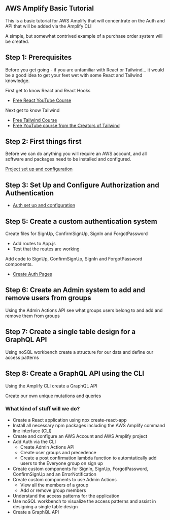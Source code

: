 ## AWS Amplify Basic Tutorial

This is a basic tutorial for AWS Amplify that will concentrate on the Auth and API that will be added via the Amplify CLI

A simple, but somewhat contrived example of a purchase order system will be created.

## Step 1: Prerequisites

Before you get going - if you are unfamiliar with React or Tailwind... it would be a good idea to get your feet wet with some React and Tailwind knowledge.

First get to know React and React Hooks
- [Free React YouTube Course](https://www.youtube.com/watch?v=QFaFIcGhPoM&list=PLC3y8-rFHvwgg3vaYJgHGnModB54rxOk3)

Next get to know Tailwind
- [Free Tailwind Course](https://www.youtube.com/watch?v=4wGmylafgM4&t=1276s)
- [Free YouTube course from the Creators of Tailwind](https://www.youtube.com/watch?v=elgqxmdVms8&list=PL5f_mz_zU5eXWYDXHUDOLBE0scnuJofO0)


## Step 2:  First things first

Before we can do anything you will require an AWS account, and all software and packages need to be installed and configured.

[Project set up and configuration](https://pencilshinchan.github.io/AWSAmplifyTutorial/AmplifySetupAndConfig)

## Step 3: Set Up and Configure Authorization and Authentication

- [Auth set up and configuration](https://pencilshinchan.github.io/AWSAmplifyTutorial/AuthConfig)

## Step 5: Create a custom authentication system

Create files for SignUp, ConfirmSignUp, SignIn and ForgotPassword
- Add routes to App.js
- Test that the routes are working

Add code to SignUp, ConfirmSignUp, SignIn and ForgotPassword components.
- [Create Auth Pages](https://pencilshinchan.github.io/AWSAmplifyTutorial/AuthPages)

## Step 6: Create an Admin system to add and remove users from groups

Using the Admin Actions API see what groups users belong to and add and remove them from groups

## Step 7: Create a single table design for a GraphQL API

Using noSQL workbench create a structure for our data and define our access patterns

## Step 8: Create a GraphQL API using the CLI

Using the Amplify CLI create a GraphQL API

Create our own unique mutations and queries




### What kind of stuff will we do?

- Create a React application using npx create-react-app
- Install all necessary npm packages including the AWS Amplify command line interface (CLI)
- Create and configure an AWS Account and AWS Amplify project
- Add Auth via the CLI
  - Create Admin Actions API
  - Create user groups and precedence
  - Create a post confirmation lambda function to automtatically add users to the Everyone group on sign up
- Create custom components for SignIn, SignUp, ForgotPassword, ConfirmSignUp and an ErrorNotification
- Create custom components to use Admin Actions
  - View all the members of a group
  - Add or remove group members
- Understand the access patterns for the application
- Use noSQL workbench to visualize the access patterns and assist in designing a single table design
- Create a GraphQL API

